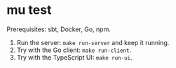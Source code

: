 # mu test

Prerequisites: sbt, Docker, Go, npm.

1. Run the server: `make run-server` and keep it running.
2. Try with the Go client: `make run-client`.
3. Try with the TypeScript UI: `make run-ui`.
